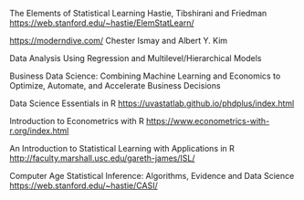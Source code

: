 The Elements of Statistical Learning
Hastie, Tibshirani and Friedman 
https://web.stanford.edu/~hastie/ElemStatLearn/

https://moderndive.com/
Chester Ismay and Albert Y. Kim 

Data Analysis Using Regression and Multilevel/Hierarchical Models

Business Data Science: Combining Machine Learning and Economics to Optimize, Automate, and Accelerate Business Decisions


Data Science Essentials in R
https://uvastatlab.github.io/phdplus/index.html

Introduction to Econometrics with R
https://www.econometrics-with-r.org/index.html

 An Introduction to Statistical Learning with Applications in R
 http://faculty.marshall.usc.edu/gareth-james/ISL/
 
 Computer Age Statistical Inference: Algorithms, Evidence and Data Science
 https://web.stanford.edu/~hastie/CASI/